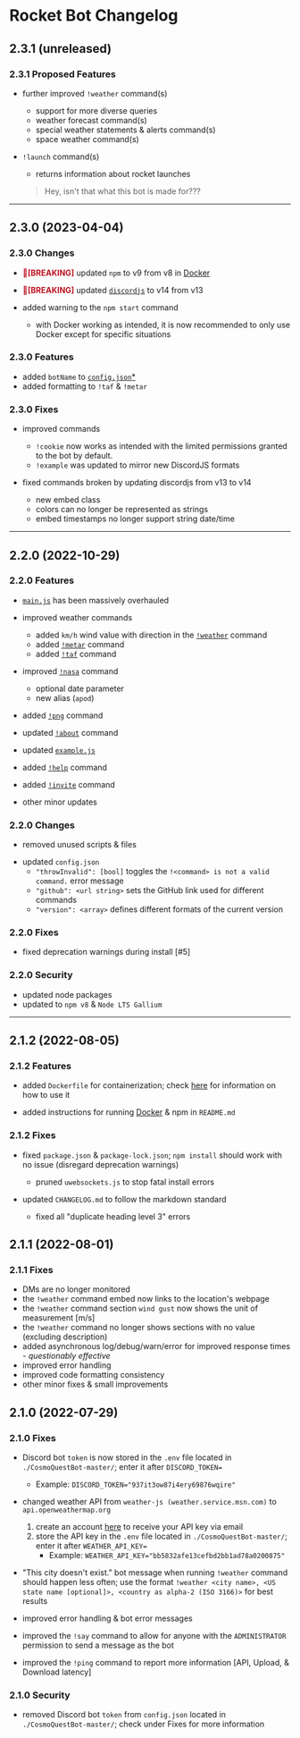# Rocket Bot Changelog

## 2.3.1 (unreleased)

### 2.3.1 Proposed Features

- further improved `!weather` command(s)
  - support for more diverse queries
  - weather forecast command(s)
  - special weather statements & alerts command(s)
  - space weather command(s)

- `!launch` command(s)
  - returns information about rocket launches
  > Hey, isn't that what this bot is made for???

----------------------------------

## 2.3.0 (2023-04-04)

### 2.3.0 Changes

- <span style="color:#BD1221;"><b>&#x1F534;[BREAKING]</b></span> updated `npm` to v9 from v8 in [Docker](CosmoQuestBot-master/Dockerfile)

- <span style="color:#BD1221;"><b>&#x1F534;[BREAKING]</b></span> updated [`discordjs`](https://discordjs.guide/additional-info/changes-in-v14.html) to v14 from v13

- added warning to the `npm start` command
  - with Docker working as intended, it is now recommended to only use Docker except for specific situations

### 2.3.0 Features

- added `botName` to [`config.json`](./CosmoQuestBot-master/config.json)[*](./README.md#options)
- added formatting to `!taf` & `!metar`

### 2.3.0 Fixes

- improved commands
  - `!cookie` now works as intended with the limited permissions granted to the bot by default.
  - `!example` was updated to mirror new DiscordJS formats

- fixed commands broken by updating discordjs from v13 to v14
  - new embed class
  - colors can no longer be represented as strings
  - embed timestamps no longer support string date/time

----------------------------------

## 2.2.0 (2022-10-29)

### 2.2.0 Features

- [`main.js`](CosmoQuestBot-master/main.js) has been massively overhauled

- improved weather commands
  - added `km/h` wind value with direction in the [`!weather`](CosmoQuestBot-master/commands/weather.js) command
  - added [`!metar`](CosmoQuestBot-master/commands/metar.js) command
  - added [`!taf`](CosmoQuestBot-master/commands/taf.js) command

- improved [`!nasa`](CosmoQuestBot-master/commands/nasa.js) command
  - optional date parameter
  - new alias (`apod`)

- added [`!png`](CosmoQuestBot-master/commands/png.js) command
- updated [`!about`](CosmoQuestBot-master/commands/about.js) command
- updated [`example.js`](CosmoQuestBot-master/commands/example.js)
- added [`!help`](CosmoQuestBot-master/commands/help.js) command
- added [`!invite`](CosmoQuestBot-master/commands/invite.js) command
- other minor updates <!-- calc, cookie, etc. -->

### 2.2.0 Changes

- removed unused scripts & files

<!-- move this to README or a usage file, CHANGELOG should be brief -->
- updated `config.json`
  - `"throwInvalid": [bool]` toggles the `!<command> is not a valid command.` error message
  - `"github": <url string>` sets the GitHub link used for different commands
  - `"version": <array>` defines different formats of the current version

### 2.2.0 Fixes

- fixed deprecation warnings during install [#5]

### 2.2.0 Security

- updated node packages
- updated to `npm v8` & `Node LTS Gallium`

----------------------------------

## 2.1.2 (2022-08-05)

### 2.1.2 Features

- added `Dockerfile` for containerization; check [here](README.md#docker-instructions) for information on how to use it

- added instructions for running [Docker](README.md#docker-instructions) & npm in `README.md`

### 2.1.2 Fixes

- fixed `package.json` & `package-lock.json`; `npm install` should work with no issue (disregard deprecation warnings)
  - pruned `uwebsockets.js` to stop fatal install errors

- updated `CHANGELOG.md` to follow the markdown standard
  - fixed all "duplicate heading level 3" errors

## 2.1.1 (2022-08-01)

### 2.1.1 Fixes

- DMs are no longer monitored
- the `!weather` command embed now links to the location's webpage
- the `!weather` command section `wind gust` now shows the unit of measurement [m/s]
- the `!weather` command no longer shows sections with no value (excluding description)
- added asynchronous log/debug/warn/error for improved response times - *questionably effective*
- improved error handling
- improved code formatting consistency
- other minor fixes & small improvements

## 2.1.0 (2022-07-29)

### 2.1.0 Fixes

- Discord bot `token` is now stored in the `.env` file  located in `./CosmoQuestBot-master/`; enter it after `DISCORD_TOKEN=`
  - Example: `DISCORD_TOKEN="937it3ow87i4ery69876wqire"`

- changed weather API from `weather-js (weather.service.msn.com)` to `api.openweathermap.org`
  1. create an account [here](https://home.openweathermap.org/users/sign_up) to receive your API key via email
  2. store the API key in the `.env` file located in `./CosmoQuestBot-master/`; enter it after `WEATHER_API_KEY=`
      - Example: `WEATHER_API_KEY="bb5832afe13cefbd2bb1ad78a0200875"`

- "This city doesn't exist." bot message when running `!weather` command should happen less often; use the format `!weather <city name>, <US state name [optional]>, <country as alpha-2 (ISO 3166)>` for best results

- improved error handling & bot error messages

- improved the `!say` command to allow for anyone with the `ADMINISTRATOR` permission to send a message as the bot

- improved the `!ping` command to report more information [API, Upload, & Download latency]

### 2.1.0 Security

- removed Discord bot `token` from `config.json` located in `./CosmoQuestBot-master/`; check under Fixes for more information
